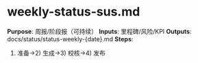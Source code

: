 # weekly-status-sus.md

**Purpose**: 周报/阶段报（可持续）
**Inputs**: 里程碑/风险/KPI
**Outputs**: docs/status/status-weekly-{date}.md
**Steps**:

1. 准备→2) 生成→3) 校核→4) 发布
